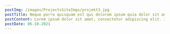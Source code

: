```yaml
---
postImg: /images/ProjectsSiteImgs/projekt3.jpg
postTitle: Neque porro quisquam est qui dolorem ipsum quia dolor sit amet
postContent: Lorem ipsum dolor sit amet, consectetur adipiscing elit. Integer dignissim ipsum et urna commodo varius. Quisque imperdiet ut nulla sed interdum. In congue efficitur volutpat. Fusce a mollis felis, ornare.
postDate: 06.10.2021
---
```

